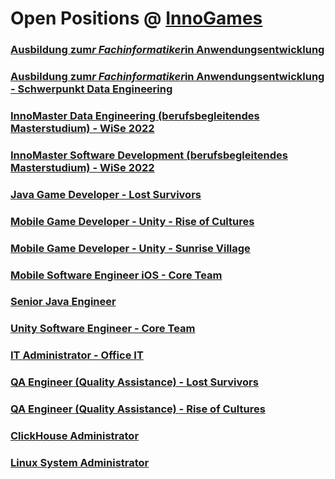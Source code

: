 # Open Positions @ [InnoGames](https://www.innogames.com/career/detail/job?s=github_jobs_repo)

### [Ausbildung zum*r Fachinformatiker*in Anwendungsentwicklung](ausbildung-zum-r-fachinformatiker-in-anwendungsentwicklung.md)
### [Ausbildung zum*r Fachinformatiker*in Anwendungsentwicklung - Schwerpunkt Data Engineering](ausbildung-zum-r-fachinformatiker-in-anwendungsentwicklung-schwerpunkt-data-engineering.md)
### [InnoMaster Data Engineering \(berufsbegleitendes Masterstudium\) - WiSe 2022](innomaster-data-engineering-berufsbegleitendes-masterstudium-wise-2022.md)
### [InnoMaster Software Development \(berufsbegleitendes Masterstudium\) - WiSe 2022](innomaster-software-development-berufsbegleitendes-masterstudium-wise-2022.md)
### [Java Game Developer - Lost Survivors](java-game-developer-lost-survivors.md)
### [Mobile Game Developer - Unity - Rise of Cultures](mobile-game-developer-unity-rise-of-cultures.md)
### [Mobile Game Developer - Unity - Sunrise Village](mobile-game-developer-unity-sunrise-village.md)
### [Mobile Software Engineer iOS - Core Team](mobile-software-engineer-ios-core-team.md)
### [Senior Java Engineer](senior-java-engineer.md)
### [Unity Software Engineer - Core Team](unity-software-engineer-core-team.md)
### [IT Administrator - Office IT](it-administrator-office-it.md)
### [QA Engineer \(Quality Assistance\) - Lost Survivors](qa-engineer-quality-assistance-lost-survivors.md)
### [QA Engineer \(Quality Assistance\) - Rise of Cultures](qa-engineer-quality-assistance-rise-of-cultures.md)
### [ClickHouse Administrator](clickhouse-administrator.md)
### [Linux System Administrator](linux-system-administrator.md)
